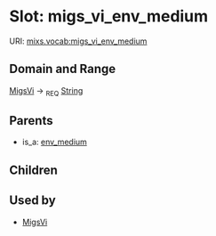 
# Slot: migs_vi_env_medium




URI: [mixs.vocab:migs_vi_env_medium](https://w3id.org/mixs/vocab/migs_vi_env_medium)


## Domain and Range

[MigsVi](MigsVi.md) ->  <sub>REQ</sub> [String](types/String.md)

## Parents

 *  is_a: [env_medium](env_medium.md)

## Children


## Used by

 * [MigsVi](MigsVi.md)
